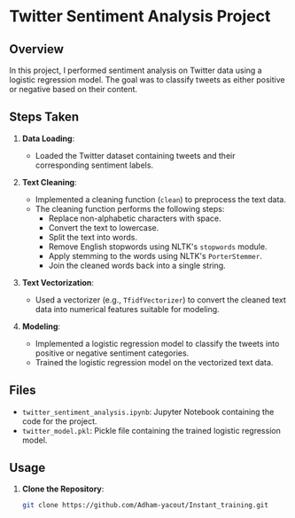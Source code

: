 # Twitter Sentiment Analysis Project

## Overview

In this project, I performed sentiment analysis on Twitter data using a logistic regression model. The goal was to classify tweets as either positive or negative based on their content.

## Steps Taken

1. **Data Loading**: 
   - Loaded the Twitter dataset containing tweets and their corresponding sentiment labels.

2. **Text Cleaning**:
   - Implemented a cleaning function (`clean`) to preprocess the text data.
   - The cleaning function performs the following steps:
     - Replace non-alphabetic characters with space.
     - Convert the text to lowercase.
     - Split the text into words.
     - Remove English stopwords using NLTK's `stopwords` module.
     - Apply stemming to the words using NLTK's `PorterStemmer`.
     - Join the cleaned words back into a single string.

3. **Text Vectorization**:
   - Used a vectorizer (e.g., `TfidfVectorizer`) to convert the cleaned text data into numerical features suitable for modeling.
   
4. **Modeling**:
   - Implemented a logistic regression model to classify the tweets into positive or negative sentiment categories.
   - Trained the logistic regression model on the vectorized text data.

## Files

- `twitter_sentiment_analysis.ipynb`: Jupyter Notebook containing the code for the project.
- `twitter_model.pkl`: Pickle file containing the trained logistic regression model.

## Usage

1. **Clone the Repository**:
   ```bash
   git clone https://github.com/Adham-yacout/Instant_training.git
>
